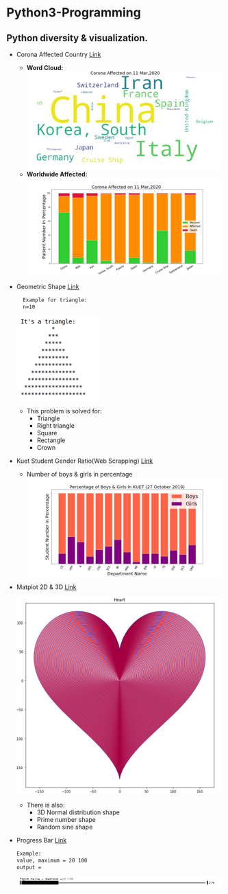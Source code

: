 # Python3-Programming #

## Python diversity & visualization. ##

*  Corona Affected Country [ Link ](https://github.com/Mazhar004/Python-Programming/tree/master/Corona%20Affected%20Country)
   * **Word Cloud:**
  ![Word Cloud](https://github.com/Mazhar004/Python-Programming/blob/master/Corona%20Affected%20Country/Corona%20Affected%20people.png)
   * **Worldwide Affected:**
  ![Worldwide affected](https://github.com/Mazhar004/Python-Programming/blob/master/Corona%20Affected%20Country/Corona.png)

* Geometric Shape [ Link ](https://github.com/Mazhar004/Python-Programming/tree/master/Geometric%20Shape)
  ``` 
    Example for triangle:
    n=10 
  ```
  ![A triangle ](https://github.com/Mazhar004/Python-Programming/blob/master/Geometric%20Shape/Triangle.png)
    
   * This problem is solved for:
      * Triangle
      * Right triangle
      * Square
      * Rectangle
      * Crown
* Kuet Student Gender Ratio(Web Scrapping) [ Link ](https://github.com/Mazhar004/Python-Programming/tree/master/Kuet%20Student%20Gender%20Ratio)
  * Number of boys & girls in percentage
  ![Gender ratio](https://github.com/Mazhar004/Python-Programming/blob/master/Kuet%20Student%20Gender%20Ratio/Kuet%20Boys%20Vs%20Girls.png)
  
* Matplot 2D & 3D [ Link ](https://github.com/Mazhar004/Python-Programming/tree/master/Matplot%202D%20%26%203D)

  ![ Heart ](https://github.com/Mazhar004/Python-Programming/blob/master/Matplot%202D%20%26%203D/Image/heart.png)
  * There is also:
      * 3D Normal distribution shape
      * Prime number shape
      * Random sine shape
  
* Progress Bar [ Link ](https://github.com/Mazhar004/Python-Programming/tree/master/Progress%20Bar)
  ```
  Example:
  value, maximum = 20 100
  output = 
  ```
  ![ Progress Bar ](https://github.com/Mazhar004/Python-Programming/blob/master/Progress%20Bar/progress%20bar.png)
